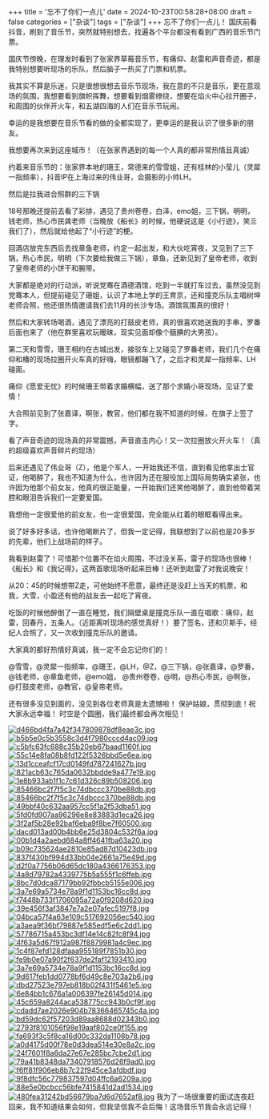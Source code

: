 +++
title = '忘不了你们一点儿'
date = 2024-10-23T00:58:28+08:00
draft = false
categories = ["杂谈"]
tags = ["杂谈"]
+++
忘不了你们一点儿！
国庆前看抖音，刷到了音乐节，突然就特别想去，找遍各个平台都没有看到广西的音乐节门票。


国庆节傍晚，在理发时看到了张家界草莓音乐节，有痛仰、赵雷和声音奇迹，都是我特别想要听现场的乐队，然后脑子一热买了门票和机票。


我其实不算是乐迷，只是很想很想去音乐节现场，我在意的不只是音乐，更在意现场的氛围，我想要看到旗帜挥舞，想要看到烟雾缭绕，想要在焰火中心拉开圈子，和周围的伙伴开火车，和五湖四海的人们在音乐节玩闹。


幸运的是我想要在音乐节看的做的全都实现了，更幸运的是我认识了很多新的朋友。


我想要再次来到这座城市！（在张家界遇到的每一个人真的都非常热情且真诚）


约着来音乐节的：张家界本地的珊王，常德来的雪雪姐，还有桂林的小莹儿（灵犀一指频率），抖音IP在上海过来的伟业哥，会摄影的小帅LH。


然后是拉我进合照群的三下锅


18号那晚还提前去看了彩排，遇见了贵州卷卷，白泽，emo姐，三下锅，明明，钱老师，热心市民龚老师（当晚放《船长》的时候，他硬说这是《小行迹》，笑亖我们了），然后就给他起了“小行迹”的梗。


回酒店放完东西后去找章鱼老师，约定一起出发，和大伙吃宵夜，又见到了三下锅，热心市民，明明（下次要给我做三下锅），章鱼，还新见到了皇帝老师，收到了皇帝老师的小饼干和腕带。


大家都是绝对的行动派，听说党骞在酒德酒馆，吃到一半就打车过去，虽然没见到党骞本人，但提前碰见了珊姐，认识了本地上学的王育京，还和撞克乐队主唱树坤老师合照，他还很热情邀请我们去11月的长沙专场。酒馆氛围真的很好！


然后和大家转场喝酒，遇见了漂亮的打鼓皮老师，真的很喜欢她送我的手串，罗番后面也来了（他在群里喜欢玩暧昧，现实见面却像个腼腆的大男孩）。


第二天和雪雪，珊王相约在古城出发，接驳车上又碰见了罗番老师，我们几个在痛仰和椿的现场拉圈开火车真的好嗨，眼镜都蹦飞了，之后才和灵犀一指频率、LH碰面。


痛仰《愿爱无忧》的时候珊王带着求婚横幅，送了那个求婚小哥现场，见证了爱情！


大合照前见到了张嘉译，啊张，教官，他们都在我不知道的时候，在旗子上签了字。


看了声音奇迹的现场真的非常震撼，声音直击内心！又一次拉圈放火开火车！（真的超级喜欢声音碎片的现场）


后来还遇见了伟业哥（Z），他是个军人，一开始我还不信，直到看见他拿出士官证，他喝醉了，我也不知道为什么，也许因为还在服役加上国际局势确实紧张，也许因为他那个前女友，他真的很正能量，一开始我们还笑他喝醉了，直到他带着哭腔和眼泪告诉我们一定要爱国。


我想他一定很爱他的前女友，也一定很爱国，完全能从红着的眼眶看得出来。


说了好多好多话，也许他喝断片了，但我一定记得，我联想到了以前也是20多岁的先辈，他们上战场前的样子。


我看到赵雷了！可惜那个位置不在焰火周围，不过没关系，雷子的现场也很棒！《船长》和《我记得》，这两首歌现场听起来巨棒！还听到赵雷了对我说晚安！


从20：45的时候想带Z走，可他始终不愿意，最终还是没赶上当天的机票，和我，大雪，小盈还有他的战友去一起吃了宵夜。


吃饭的时候他醉倒了一直在睡觉，我们隔壁桌是撞克乐队一直在唱歌：痛仰，赵雷，回春丹，五条人。（近距离听现场的感觉真好！）要了签名，还和贝斯手，经纪人合照了，又一次收到撞克乐队的邀请。


大家真的都好热情好真诚，我一定不会忘记你们的！


@雪雪，@灵犀一指频率，@珊王，@LH，@Z，@三下锅，@张嘉译，@罗番，
@钱老师，@章鱼老师，@emo姐，
@贵州卷卷，@明，@热心市民，@啊张，
@打鼓皮老师，@教官，@皇帝老师。


还有很多没见到面的，没见到各位老师真是太遗憾啦！
保护姑娘，贯彻到底！祝大家永远幸福！
时空是个圆圈，我们最终都会再次相见！

[![d466bd4fa7a42f347809878df8eae3c.jpg](https://pnglog.com/l3yMEt.jpg)](https://pnglog.com/l3yMEt.jpg)
[![b5b5e0c5b3558c3d4f7980cccd4ac09.jpg](https://pnglog.com/rxssRf.jpg)](https://pnglog.com/rxssRf.jpg)
[![c5bfc63fc688c35b20eb67baad1160f.jpg](https://pnglog.com/8A45Gb.jpg)](https://pnglog.com/8A45Gb.jpg)
[![55c14e8fa08b8fd122f5326bbd5e6ea.jpg](https://pnglog.com/C3Yx8U.jpg)](https://pnglog.com/C3Yx8U.jpg)
[![13d1cceafcf17cd0149fd787241627b.jpg](https://pnglog.com/VL7rZQ.jpg)](https://pnglog.com/VL7rZQ.jpg)
[![821acb63c765da0632bbdde9a477e19.jpg](https://pnglog.com/atMKsf.jpg)](https://pnglog.com/atMKsf.jpg)
[![1e8b933ab1f1c7c61d326c89b508206.jpg](https://pnglog.com/ZCQXZd.jpg)](https://pnglog.com/ZCQXZd.jpg)
[![85466bc2f7f5c3c74dbccc370be88db.jpg](https://pnglog.com/XNu4pR.jpg)](https://pnglog.com/XNu4pR.jpg)
[![85466bc2f7f5c3c74dbccc370be88db.jpg](https://pnglog.com/XNu4pR.jpg)](https://pnglog.com/XNu4pR.jpg)
[![49bbf40c632aa957cc5f1a2f53dba51.jpg](https://pnglog.com/03BGJn.jpg)](https://pnglog.com/03BGJn.jpg)
[![5fd0fd907aa96296e8e83883d1eca26.jpg](https://pnglog.com/po40dN.jpg)](https://pnglog.com/po40dN.jpg)
[![3f2af5b28e92baf6eba9f8be7f60500.jpg](https://pnglog.com/O3XrpC.jpg)](https://pnglog.com/O3XrpC.jpg)
[![dacd013ad00b4bb6e25d3804c532f6a.jpg](https://pnglog.com/1jsCkk.jpg)](https://pnglog.com/1jsCkk.jpg)
[![00b1d4a2aebd684a8ff4641fba63a20.jpg](https://pnglog.com/21gzTM.jpg)](https://pnglog.com/21gzTM.jpg)
[![b09c735624ae2810e85ad87d10423db.jpg](https://pnglog.com/UfQ5l9.jpg)](https://pnglog.com/UfQ5l9.jpg)
[![837f430bf994d33bb04e2661a75e49d.jpg](https://pnglog.com/yEHcGl.jpg)](https://pnglog.com/yEHcGl.jpg)
[![d2f0a7756b06d65dc180a4366176353.jpg](https://pnglog.com/j3E92W.jpg)](https://pnglog.com/j3E92W.jpg)
[![4a8d79782a4339775b5a555f1c6ffeb.jpg](https://pnglog.com/qQTaT6.jpg)](https://pnglog.com/qQTaT6.jpg)
[![8bc7d0dca87179bb92fbbcb5155e006.jpg](https://pnglog.com/2RxEW0.jpg)](https://pnglog.com/2RxEW0.jpg)
[![3a7e69a5734e78a9f1d1153bc16cc8d.jpg](https://pnglog.com/HjFNYy.jpg)](https://pnglog.com/HjFNYy.jpg)
[![f7448b733f1706095a72a0f9208d620.jpg](https://pnglog.com/Jw8UrH.jpg)](https://pnglog.com/Jw8UrH.jpg)
[![39e456f3af3847e7a2e07afec5197f8.jpg](https://pnglog.com/Ii3dtw.jpg)](https://pnglog.com/Ii3dtw.jpg)
[![04bca57f4a63e109c517692056ec540.jpg](https://pnglog.com/zIVyHh.jpg)](https://pnglog.com/zIVyHh.jpg)
[![a3aea9f36bf79887e585edf5e6c2dd1.jpg](https://pnglog.com/PPtpn5.jpg)](https://pnglog.com/PPtpn5.jpg)
[![57786715a453bc3df14e14c82fc8f94.jpg](https://pnglog.com/MJ5PcK.jpg)](https://pnglog.com/MJ5PcK.jpg)
[![4f63a5d67f912a987f8879981a4c9ec.jpg](https://pnglog.com/XhDlGc.jpg)](https://pnglog.com/XhDlGc.jpg)
[![1c4f87efd128dfaaa955189f7851b30.jpg](https://pnglog.com/7WLCjr.jpg)](https://pnglog.com/7WLCjr.jpg)
[![fe9b0e07a90f2f637de2faf12193410.jpg](https://pnglog.com/zl9dVI.jpg)](https://pnglog.com/zl9dVI.jpg)
[![3a7e69a5734e78a9f1d1153bc16cc8d.jpg](https://pnglog.com/HjFNYy.jpg)](https://pnglog.com/HjFNYy.jpg)
[![9d617feb1dd0778bf6d49c8e703a2b6.jpg](https://pnglog.com/bmRctH.jpg)](https://pnglog.com/bmRctH.jpg)
[![dbd27523e797eb818b02f431f5461e5.jpg](https://pnglog.com/WGQDhH.jpg)](https://pnglog.com/WGQDhH.jpg)
[![6e84bb1c676a1a006397fe26145d014.jpg](https://pnglog.com/avth8U.jpg)](https://pnglog.com/avth8U.jpg)
[![45c659a8244aca538775cc943b0cf9f.jpg](https://pnglog.com/f7ydwk.jpg)](https://pnglog.com/f7ydwk.jpg)
[![cdadd7ae2026e904b78366465745c4a.jpg](https://pnglog.com/7tl3dw.jpg)](https://pnglog.com/7tl3dw.jpg)
[![bd59dc62f57203d89aa8688d02343b0.jpg](https://pnglog.com/cYQfeA.jpg)](https://pnglog.com/cYQfeA.jpg)
[![2793f8101056f98e19aaf802ce0f155.jpg](https://pnglog.com/2SeTzP.jpg)](https://pnglog.com/2SeTzP.jpg)
[![fa693f3c5f8ca16d00c332da1108b78.jpg](https://pnglog.com/9Pyrcw.jpg)](https://pnglog.com/9Pyrcw.jpg)
[![a0d4175d00f78e0d3dea514e30e8a2c.jpg](https://pnglog.com/TozsvL.jpg)](https://pnglog.com/TozsvL.jpg)
[![24f7601f8a6da27e67e285bc7cbe2d1.jpg](https://pnglog.com/2YnurS.jpg)](https://pnglog.com/2YnurS.jpg)
[![79a41b8348da73407918576d26f9ad0.jpg](https://pnglog.com/kUzwAH.jpg)](https://pnglog.com/kUzwAH.jpg)
[![f6ff81f906eb8b7c22f945ce3afdbdf.jpg](https://pnglog.com/iC3e9G.jpg)](https://pnglog.com/iC3e9G.jpg)
[![9f8dfc56c779837597d04ffc6a6209a.jpg](https://pnglog.com/SKJ4m0.jpg)](https://pnglog.com/SKJ4m0.jpg)
[![88e5e0bcbcc56bfe7415841d2ad1534.jpg](https://pnglog.com/odGiY2.jpg)](https://pnglog.com/odGiY2.jpg)
[![480fea31242bd56679ba7d6d7652af8.jpg](https://pnglog.com/SD3N1E.jpg)](https://pnglog.com/SD3N1E.jpg)
我为了一场很重要的面试连夜赶回来，我不知道结果会如何，但我坚信我不会后悔！这场音乐节我会永远记得！
